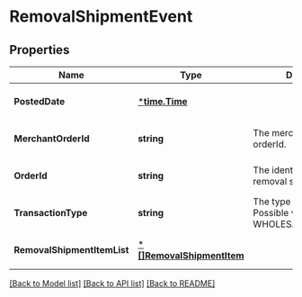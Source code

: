 # RemovalShipmentEvent

## Properties
Name | Type | Description | Notes
------------ | ------------- | ------------- | -------------
**PostedDate** | [***time.Time**](time.Time.md) |  | [optional] [default to null]
**MerchantOrderId** | **string** | The merchant removal orderId. | [optional] [default to null]
**OrderId** | **string** | The identifier for the removal shipment order. | [optional] [default to null]
**TransactionType** | **string** | The type of removal order.  Possible values:  * WHOLESALE_LIQUIDATION | [optional] [default to null]
**RemovalShipmentItemList** | [***[]RemovalShipmentItem**](array.md) |  | [optional] [default to null]

[[Back to Model list]](../README.md#documentation-for-models) [[Back to API list]](../README.md#documentation-for-api-endpoints) [[Back to README]](../README.md)


